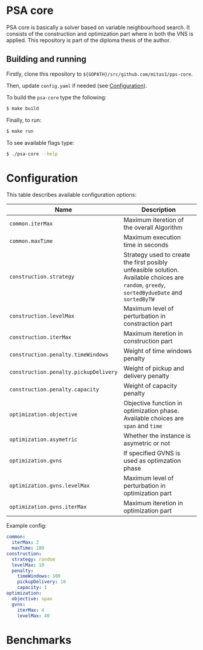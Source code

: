 # PSA core

PSA core is basically a solver based on variable neighbourhood search. It consists of the
construction and optimization part where in both the VNS is applied. This repository is part of the
diploma thesis of the author.

## Building and running

Firstly, clone this repository to `${GOPATH}/src/github.com/mitas1/pps-core`. 

Then, update `config.yaml` if needed (see [Configuration](#configuration)).

To build the `psa-core` type the following:

```sh
$ make build
```

Finally, to run:

```sh
$ make run
```

To see available flags type:

```sh
$ ./psa-core --help
```

# Configuration

This table describes available configuration options:

| Name             | Description                                                             |
| ---------------- | ----------------------------------------------------------------------- |
| `common.iterMax`    | Maximum iteretion of the overall Algorithm                           |
| `common.maxTime`    | Maximum execution time in seconds                                    |
| `construction.strategy`  | Strategy used to create the first posibly unfeasible solution. Available choices are `random`, `greedy`, `sortedBydueDate` and `sortedByTW` |
| `construction.levelMax`  | Maximum level of perturbation in constraction part               |
| `construction.iterMax`   | Maximum iteretion in construction part                           |
| `construction.penalty.timeWindows`    | Weight of time windows penalty                      |
| `construction.penalty.pickupDelivery`    | Weight of pickup and delivery penalty            |
| `construction.penalty.capacity`    | Weight of capacity penalty                             |
| `optimization.objective`  | Objective function in optimization phase. Available choices are `span` and `time` |
| `optimization.asymetric`  | Whether the instance is asymetric or not                       |
| `optimization.gvns`       | If specified GVNS is used as optimzation phase                 |
| `optimization.gvns.levelMax`  | Maximum level of perturbation in optimization part                 |
| `optimization.gvns.iterMax`   | Maximum iteretion in optimization part                             |

Example config:

```yaml
common:
  iterMax: 2
  maxTime: 100
construction:
  strategy: random
  levelMax: 10
  penalty:
    timeWindows: 100
    pickupDelivery: 10
    capacity: 1
optimization:
  objective: span
  gvns:
    iterMax: 4
    levelMax: 40
```

# Benchmarks
